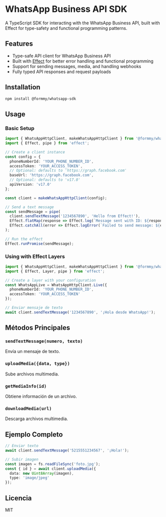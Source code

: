 # WhatsApp Business API SDK

A TypeScript SDK for interacting with the WhatsApp Business API, built with Effect for type-safety and functional programming patterns.

## Features

- Type-safe API client for WhatsApp Business API
- Built with [Effect](https://effect.website/) for better error handling and functional programming
- Support for sending messages, media, and handling webhooks
- Fully typed API responses and request payloads

## Installation

```bash
npm install @formmy/whatsapp-sdk
```

## Usage

### Basic Setup

```typescript
import { WhatsAppHttpClient, makeWhatsAppHttpClient } from '@formmy/whatsapp-sdk';
import { Effect, pipe } from 'effect';

// Create a client instance
const config = {
  phoneNumberId: 'YOUR_PHONE_NUMBER_ID',
  accessToken: 'YOUR_ACCESS_TOKEN',
  // Optional: defaults to 'https://graph.facebook.com'
  baseUrl: 'https://graph.facebook.com',
  // Optional: defaults to 'v17.0'
  apiVersion: 'v17.0'
};

const client = makeWhatsAppHttpClient(config);

// Send a text message
const sendMessage = pipe(
  client.sendTextMessage('1234567890', 'Hello from Effect!'),
  Effect.flatMap(response => Effect.log(`Message sent with ID: ${response.messages[0].id}`)),
  Effect.catchAll(error => Effect.logError(`Failed to send message: ${error.message}`))
);

// Run the effect
Effect.runPromise(sendMessage);
```

### Using with Effect Layers

```typescript
import { WhatsAppHttpClient, makeWhatsAppHttpClient } from '@formmy/whatsapp-sdk';
import { Effect, Layer, pipe } from 'effect';

// Create a layer with your configuration
const WhatsAppLive = WhatsAppHttpClient.Live({
  phoneNumberId: 'YOUR_PHONE_NUMBER_ID',
  accessToken: 'YOUR_ACCESS_TOKEN'
});

// Enviar mensaje de texto
await client.sendTextMessage('1234567890', '¡Hola desde WhatsApp!');
```

## Métodos Principales

### `sendTextMessage(numero, texto)`
Envía un mensaje de texto.

### `uploadMedia({data, type})`
Sube archivos multimedia.

### `getMediaInfo(id)`
Obtiene información de un archivo.

### `downloadMedia(url)`
Descarga archivos multimedia.

## Ejemplo Completo

```typescript
// Enviar texto
await client.sendTextMessage('5215551234567', '¡Hola!');

// Subir imagen
const imagen = fs.readFileSync('foto.jpg');
const { id } = await client.uploadMedia({
  data: new Uint8Array(imagen),
  type: 'image/jpeg'
});
```

## Licencia

MIT
